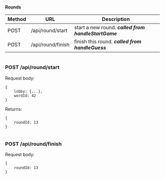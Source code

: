 **Rounds**



|Method | URL | Description |
|-------|-----|-------------|
| POST  | /api/round/start | start a new round. ***called from handleStartGame***|
| POST  | /api/round/finish | finish this round. ***called from handleGuess*** |

#

### POST /api/round/start
Request body:
```
{
    lobby: {...},
    wordId: 42
}
```
Returns:
```
{
    roundId: 13
}
```
#

### POST /api/round/finish
Request body:
```
{
    roundId: 13
}
```